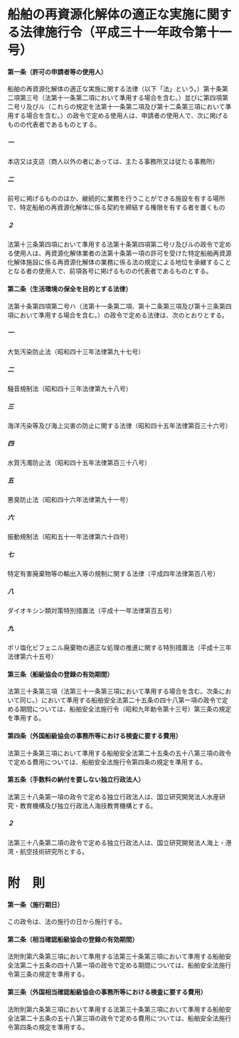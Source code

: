 # 船舶の再資源化解体の適正な実施に関する法律施行令（平成三十一年政令第十一号）
#### 第一条（許可の申請者等の使用人）
船舶の再資源化解体の適正な実施に関する法律（以下「法」という。）第十条第二項第三号（法第十一条第二項において準用する場合を含む。）並びに第四項第二号リ及びル（これらの規定を法第十一条第二項及び第十二条第三項において準用する場合を含む。）の政令で定める使用人は、申請者の使用人で、次に掲げるものの代表者であるものとする。
##### 一
本店又は支店（商人以外の者にあっては、主たる事務所又は従たる事務所）
##### 二
前号に掲げるもののほか、継続的に業務を行うことができる施設を有する場所で、特定船舶の再資源化解体に係る契約を締結する権限を有する者を置くもの
##### ２
法第十三条第四項において準用する法第十条第四項第二号リ及びルの政令で定める使用人は、再資源化解体業者の法第十条第一項の許可を受けた特定船舶再資源化解体施設に係る再資源化解体の業務に係る法の規定による地位を承継することとなる者の使用人で、前項各号に掲げるものの代表者であるものとする。
#### 第二条（生活環境の保全を目的とする法律）
法第十条第四項第二号ハ（法第十一条第二項、第十二条第三項及び第十三条第四項において準用する場合を含む。）の政令で定める法律は、次のとおりとする。
##### 一
大気汚染防止法（昭和四十三年法律第九十七号）
##### 二
騒音規制法（昭和四十三年法律第九十八号）
##### 三
海洋汚染等及び海上災害の防止に関する法律（昭和四十五年法律第百三十六号）
##### 四
水質汚濁防止法（昭和四十五年法律第百三十八号）
##### 五
悪臭防止法（昭和四十六年法律第九十一号）
##### 六
振動規制法（昭和五十一年法律第六十四号）
##### 七
特定有害廃棄物等の輸出入等の規制に関する法律（平成四年法律第百八号）
##### 八
ダイオキシン類対策特別措置法（平成十一年法律第百五号）
##### 九
ポリ塩化ビフェニル廃棄物の適正な処理の推進に関する特別措置法（平成十三年法律第六十五号）
#### 第三条（船級協会の登録の有効期間）
法第三十条第三項（法第三十一条第三項において準用する場合を含む。次条において同じ。）において準用する船舶安全法第二十五条の四十八第一項の政令で定める期間については、船舶安全法施行令（昭和九年勅令第十三号）第三条の規定を準用する。
#### 第四条（外国船級協会の事務所等における検査に要する費用）
法第三十条第三項において準用する船舶安全法第二十五条の五十八第三項の政令で定める費用については、船舶安全法施行令第四条の規定を準用する。
#### 第五条（手数料の納付を要しない独立行政法人）
法第三十八条第一項の政令で定める独立行政法人は、国立研究開発法人水産研究・教育機構及び独立行政法人海技教育機構とする。
##### ２
法第三十八条第二項の政令で定める独立行政法人は、国立研究開発法人海上・港湾・航空技術研究所とする。
# 附　則
#### 第一条（施行期日）
この政令は、法の施行の日から施行する。
#### 第二条（相当確認船級協会の登録の有効期間）
法附則第六条第三項において準用する法第三十条第三項において準用する船舶安全法第二十五条の四十八第一項の政令で定める期間については、船舶安全法施行令第三条の規定を準用する。
#### 第三条（外国相当確認船級協会の事務所等における検査に要する費用）
法附則第六条第三項において準用する法第三十条第三項において準用する船舶安全法第二十五条の五十八第三項の政令で定める費用については、船舶安全法施行令第四条の規定を準用する。
